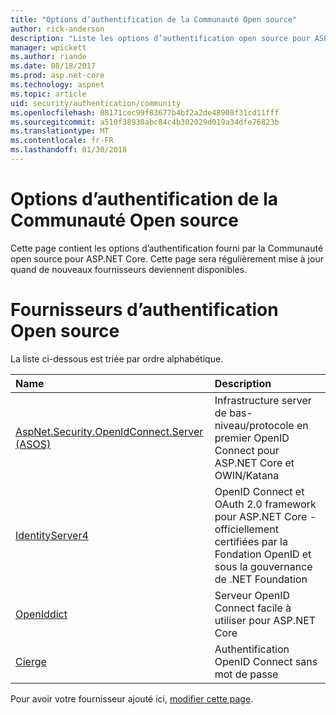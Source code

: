 ```yaml
---
title: "Options d’authentification de la Communauté Open source"
author: rick-anderson
description: "Liste les options d’authentification open source pour ASP.NET Core."
manager: wpickett
ms.author: riande
ms.date: 08/18/2017
ms.prod: asp.net-core
ms.technology: aspnet
ms.topic: article
uid: security/authentication/community
ms.openlocfilehash: 08171cec99f83677b4bf2a2de48908f31cd11fff
ms.sourcegitcommit: a510f38930abc84c4b302029d019a34dfe76823b
ms.translationtype: MT
ms.contentlocale: fr-FR
ms.lasthandoff: 01/30/2018
---
```

# <a name="community-oss-authentication-options"></a>Options d’authentification de la Communauté Open source

Cette page contient les options d’authentification fourni par la Communauté open source pour ASP.NET Core. Cette page sera régulièrement mise à jour quand de nouveaux fournisseurs deviennent disponibles.

# <a name="oss-authentication-providers"></a>Fournisseurs d’authentification Open source

La liste ci-dessous est triée par ordre alphabétique.

| Name | Description |
|:--------------|:------------------|
| [AspNet.Security.OpenIdConnect.Server (ASOS)](https://github.com/aspnet-contrib/AspNet.Security.OpenIdConnect.Server) | Infrastructure server de bas-niveau/protocole en premier OpenID Connect pour ASP.NET Core et OWIN/Katana |
| [IdentityServer4](https://identityserver.io/) | OpenID Connect et OAuth 2.0 framework pour ASP.NET Core - officiellement certifiées par la Fondation OpenID et sous la gouvernance de .NET Foundation |
| [OpenIddict](https://github.com/openiddict/openiddict-core) | Serveur OpenID Connect facile à utiliser pour ASP.NET Core  |
| [Cierge](https://github.com/pwdless/Cierge) | Authentification OpenID Connect sans mot de passe   |

Pour avoir votre fournisseur ajouté ici, [modifier cette page](https://github.com/login?return_to=https%3A%2F%2Fgithub.com%2Faspnet%2FDocs%2Fedit%2Fmaster%2Faspnetcore%2Fsecurity%2Fauthentication%2Fcommunity.md).
